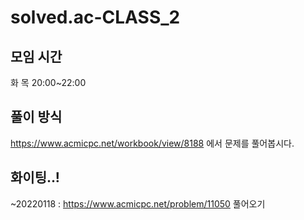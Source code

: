 # solved.ac-CLASS_2
## 모임 시간
화 목 20:00~22:00<br>
## 풀이 방식
https://www.acmicpc.net/workbook/view/8188 에서 문제를 풀어봅시다.
## 화이팅..!
~20220118 : https://www.acmicpc.net/problem/11050 풀어오기
